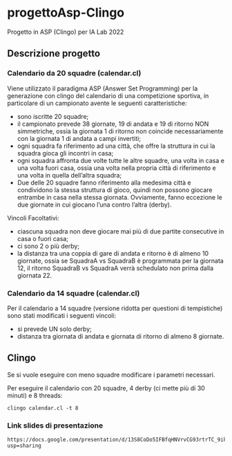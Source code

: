 # progettoAsp-Clingo
Progetto in ASP (Clingo) per IA Lab 2022

## Descrizione progetto

### Calendario da 20 squadre (calendar.cl)

Viene utilizzato il paradigma ASP (Answer Set Programming) per la generazione con clingo del calendario di una competizione sportiva, in particolare
di un campionato avente le seguenti caratteristiche:
- sono iscritte 20 squadre;
- il campionato prevede 38 giornate, 19 di andata e 19 di ritorno NON
simmetriche, ossia la giornata 1 di ritorno non coincide necessariamente con la
giornata 1 di andata a campi invertiti;
- ogni squadra fa riferimento ad una città, che offre la struttura in cui la squadra
gioca gli incontri in casa;
- ogni squadra affronta due volte tutte le altre squadre, una volta in casa e una
volta fuori casa, ossia una volta nella propria città di riferimento e una volta in
quella dell’altra squadra;
- Due delle 20 squadre fanno riferimento alla medesima città e condividono la
stessa struttura di gioco, quindi non possono giocare entrambe in casa nella
stessa giornata. Ovviamente, fanno eccezione le due giornate in cui giocano
l’una contro l’altra (derby).

Vincoli Facoltativi:
- ciascuna squadra non deve giocare mai più di due partite consecutive in casa o fuori casa;
- ci sono 2 o più derby;
- la distanza tra una coppia di gare di andata e ritorno è di almeno 10 giornate, ossia se SquadraA vs SquadraB è programmata per la giornata 12, il ritorno 
SquadraB vs SquadraA verrà schedulato non prima dalla giornata 22.

### Calendario da 14 squadre (calendar.cl)

Per il calendario a 14 squadre (versione ridotta per questioni di tempistiche) sono stati modificati i seguenti vincoli:
- si prevede UN solo derby;
- distanza tra giornata di andata e giornata di ritorno di almeno 8 giornate.

## Clingo
Se si vuole eseguire con meno squadre modificare i parametri necessari.

Per eseguire il calendario con 20 squadre, 4 derby (ci mette più di 30 minuti) e 8 threads:
```
clingo calendar.cl -t 8
```

### Link slides di presentazione
```
https://docs.google.com/presentation/d/13S8CoDo5IFBfqHNVrvCG93rtrTC_9ikhPv1X8IMZOJo/edit?usp=sharing
```
